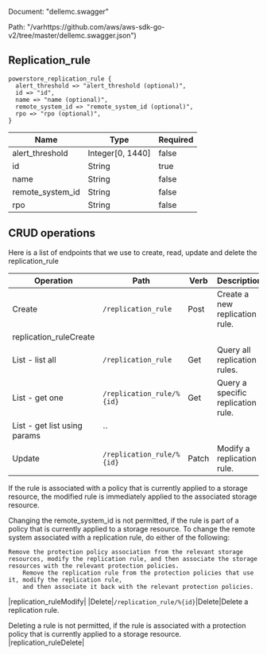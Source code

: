 Document: "dellemc.swagger"


Path: "/varhttps://github.com/aws/aws-sdk-go-v2/tree/master/dellemc.swagger.json")

## Replication_rule



```puppet
powerstore_replication_rule {
  alert_threshold => "alert_threshold (optional)",
  id => "id",
  name => "name (optional)",
  remote_system_id => "remote_system_id (optional)",
  rpo => "rpo (optional)",
}
```

| Name        | Type           | Required       |
| ------------- | ------------- | ------------- |
|alert_threshold | Integer[0, 1440] | false |
|id | String | true |
|name | String | false |
|remote_system_id | String | false |
|rpo | String | false |



## CRUD operations

Here is a list of endpoints that we use to create, read, update and delete the replication_rule

| Operation | Path | Verb | Description | OperationID |
| ------------- | ------------- | ------------- | ------------- | ------------- |
|Create|`/replication_rule`|Post|Create a new replication rule.
|replication_ruleCreate|
|List - list all|`/replication_rule`|Get|Query all replication rules.|replication_ruleCollectionQuery|
|List - get one|`/replication_rule/%{id}`|Get|Query a specific replication rule.|replication_ruleInstanceQuery|
|List - get list using params|``||||
|Update|`/replication_rule/%{id}`|Patch|Modify a replication rule.

If the rule is associated with a policy that is currently applied to
a storage resource, the modified rule is immediately applied
to the associated storage resource.

Changing the remote_system_id is not permitted, if the rule is part of a policy that
is currently applied to a storage resource. To change the remote system associated with a
replication rule, do either of the following:

    Remove the protection policy association from the relevant storage resources, modify the replication rule, and then associate the storage resources with the relevant protection policies.
        Remove the replication rule from the protection policies that use it, modify the replication rule,
        and then associate it back with the relevant protection policies. 
            
|replication_ruleModify|
|Delete|`/replication_rule/%{id}`|Delete|Delete a replication rule.

Deleting a rule is not permitted, if the rule is associated with a protection policy that
is currently applied to a storage resource.
|replication_ruleDelete|
